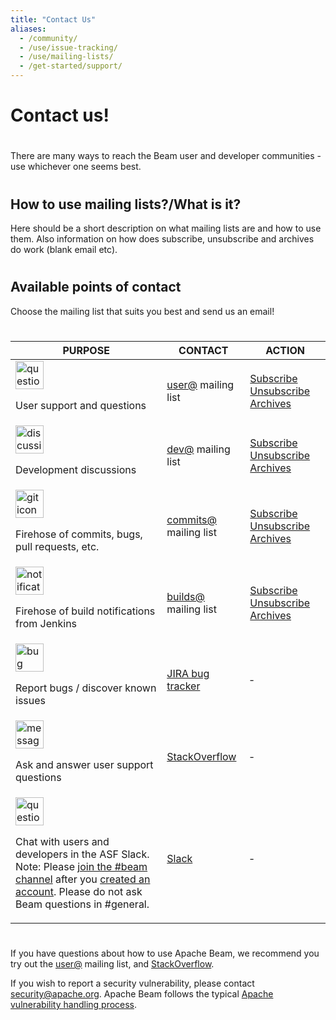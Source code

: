 ```yaml
---
title: "Contact Us"
aliases:
  - /community/
  - /use/issue-tracking/
  - /use/mailing-lists/
  - /get-started/support/
---
```

<!--
Licensed under the Apache License, Version 2.0 (the "License");
you may not use this file except in compliance with the License.
You may obtain a copy of the License at

http://www.apache.org/licenses/LICENSE-2.0

Unless required by applicable law or agreed to in writing, software
distributed under the License is distributed on an "AS IS" BASIS,
WITHOUT WARRANTIES OR CONDITIONS OF ANY KIND, either express or implied.
See the License for the specific language governing permissions and
limitations under the License.
-->


# Contact us!
#
There are many ways to reach the Beam user and developer communities - use
whichever one seems best.
#
#
## How to use mailing lists?/What is it?
Here should be a short description on what mailing lists are and how to use them. Also information on how does subscribe, unsubscribe and archives do work (blank email etc).
#
#
## Available points of contact
Choose the mailing list that suits you best and send us an email!
#
#

<div class="table-wrapper">

| PURPOSE | CONTACT | ACTION | 
| ------- | ------- | -------|
| <div><img src="/images/community/contact-us/question-mark.svg" width="45" alt="question icon"/> <p> User support and questions </p> </div> | [user@](https://lists.apache.org/list.html?user@beam.apache.org) mailing list | <div> [Subscribe](mailto:user-subscribe@beam.apache.org) [Unsubscribe](mailto:user-unsubscribe@beam.apache.org) [Archives](https://lists.apache.org/list.html?user@beam.apache.org) </div>|
| <div><img src="/images/community/contact-us/discussion.svg" width="45" alt="discussion icon"/> <p> Development discussions </p></div> | [dev@](https://lists.apache.org/list.html?dev@beam.apache.org) mailing list | <div>  [Subscribe](mailto:dev-subscribe@beam.apache.org) [Unsubscribe](mailto:dev-unsubscribe@beam.apache.org) [Archives](https://lists.apache.org/list.html?dev@beam.apache.org) </div> |
| <div><img src="/images/community/contact-us/gitArrows.svg" width="45" alt="git icon"/> <p> Firehose of commits, bugs, pull requests, etc.</p></div> | [commits@](https://lists.apache.org/list.html?commits@beam.apache.org) mailing list | <div>  [Subscribe](mailto:commits-subscribe@beam.apache.org) [Unsubscribe](mailto:commits-unsubscribe@beam.apache.org) [Archives](https://lists.apache.org/list.html?commits@beam.apache.org) </div>  |
| <div><img src="/images/community/contact-us/notification.svg" width="45" alt="notification icon"/> <p> Firehose of build notifications from Jenkins </p> </div> | [builds@](https://lists.apache.org/list.html?builds@beam.apache.org) mailing list | <div>  [Subscribe](mailto:builds-subscribe@beam.apache.org) [Unsubscribe](mailto:builds-unsubscribe@beam.apache.org) [Archives](https://lists.apache.org/list.html?builds@beam.apache.org) </div> |
| <div><img src="/images/community/contact-us/bug.svg" width="45" alt="bug icon"/> <p>Report bugs / discover known issues </p></div> | [JIRA bug tracker](https://issues.apache.org/jira/browse/BEAM) | &#8208; |
| <div><img src="/images/community/contact-us/messages.svg" width="45" alt="messages icon"/> <p>Ask and answer user support questions </p></div> | [StackOverflow](https://stackoverflow.com/questions/tagged/apache-beam) | &#8208; |
| <div><img src="/images/community/contact-us/knot.svg" width="45" alt="question icon"/> <p>Chat with users and developers in the ASF Slack. Note: Please [join the #beam channel](https://s.apache.org/beam-slack-channel) after you [created an account](https://s.apache.org/slack-invite). Please do not ask Beam questions in #general. </p></div> | [Slack](https://s.apache.org/beam-slack-channel) | &#8208; |
</div>

#
#
<div class="font-16">

If you have questions about how to use Apache Beam, we recommend you try out the [user@](https://lists.apache.org/list.html?user@beam.apache.org) mailing list, and [StackOverflow](https://stackoverflow.com/questions/tagged/apache-beam).

If you wish to report a security vulnerability, please contact [security@apache.org](mailto:security@apache.org). Apache Beam follows the typical [Apache vulnerability handling process](https://apache.org/security/committers.html#vulnerability-handling).

</div>